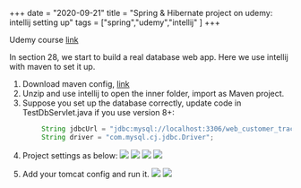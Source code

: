 +++ 
date = "2020-09-21"
title = "Spring & Hibernate project on udemy: intellij setting up"
tags = ["spring","udemy","intellij" ]
+++

Udemy course [link](https://www.udemy.com/course/spring-hibernate-tutorial/)

In section 28, we start to build a real database web app. Here we use intellij with maven to set it up.

1. Download maven config, [link](https://drive.google.com/file/d/1v1mCDzeYFt5OV_crBjTv8wb0M_VT5PyQ/view)
2. Unzip and use intellij to open the inner folder, import as Maven project.
3. Suppose you set up the database correctly, update code in TestDbServlet.java if you use version 8+:
```java
		String jdbcUrl = "jdbc:mysql://localhost:3306/web_customer_tracker?useSSL=false&serverTimezone=UTC";
		String driver = "com.mysql.cj.jdbc.Driver";
```
4. Project settings as below:
![](https://i.imgur.com/jAZ3CY0.png)
![](https://i.imgur.com/KEmOMiQ.png)
![](https://i.imgur.com/yoX74o3.png)
![](https://i.imgur.com/E7w8Dqa.png)

5. Add your tomcat config and run it.
![](https://i.imgur.com/Griz7R0.png)
![](https://i.imgur.com/36vrRFC.png)